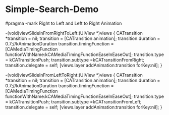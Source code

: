 # Simple-Search-Demo
#pragma -mark Right to Left and Left to Right Animation

-(void)viewSlideInFromRightToLeft:(UIView *)views
{
    CATransition *transition = nil;
    transition = [CATransition animation];
    transition.duration = 0.7;//kAnimationDuration
    transition.timingFunction = [CAMediaTimingFunction functionWithName:kCAMediaTimingFunctionEaseInEaseOut];
    transition.type = kCATransitionPush;
    transition.subtype =kCATransitionFromRight;
    transition.delegate = self;
    [views.layer addAnimation:transition forKey:nil];
}

-(void)viewSlideInFromLeftToRight:(UIView *)views
{
    CATransition *transition = nil;
    transition = [CATransition animation];
    transition.duration = 0.7;//kAnimationDuration
    transition.timingFunction = [CAMediaTimingFunction functionWithName:kCAMediaTimingFunctionEaseInEaseOut];
    transition.type = kCATransitionPush;
    transition.subtype =kCATransitionFromLeft;
    transition.delegate = self;
    [views.layer addAnimation:transition forKey:nil];
}


